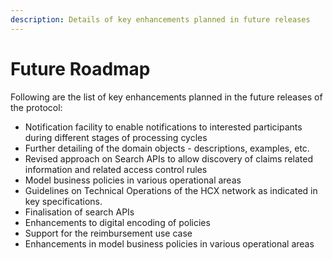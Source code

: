 ```yaml
---
description: Details of key enhancements planned in future releases
---
```


# Future Roadmap

Following are the list of key enhancements planned in the future releases of the protocol:

* Notification facility to enable notifications to interested participants during different stages of processing cycles
* Further detailing of the domain objects - descriptions, examples, etc.
* Revised approach on Search APIs to allow discovery of claims related information and related access control rules
* Model business policies in various operational areas
* Guidelines on Technical Operations of the HCX network as indicated in key specifications.
* Finalisation of search APIs
* Enhancements to digital encoding of policies
* Support for the reimbursement use case
* Enhancements in model business policies in various operational areas
